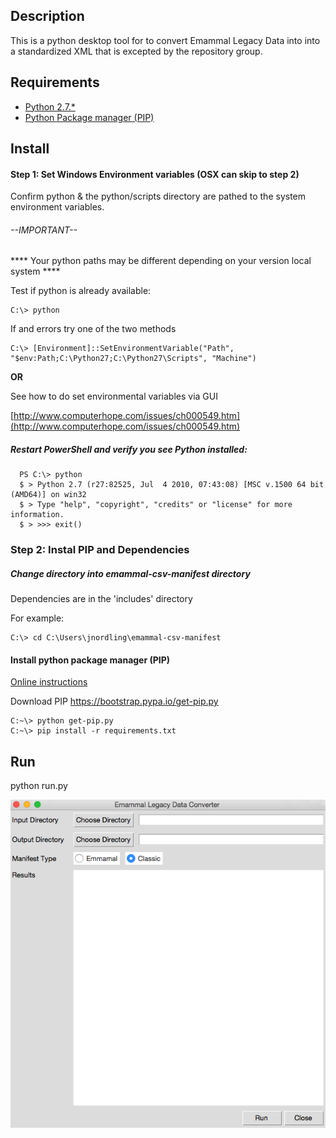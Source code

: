 ## Description

This is a python desktop tool for to convert Emammal Legacy Data into into a standardized XML that is excepted by the repository group.

## Requirements
  - [Python 2.7.*](https://www.python.org/downloads/)
  - [Python Package manager (PIP)](https://pip.pypa.io/en/stable/installing/)

## Install
####  Step 1: Set Windows Environment variables (OSX can skip to step 2)
 Confirm python & the python/scripts directory are pathed to the system environment variables.

###### --IMPORTANT--
**** Your python paths may be different depending on your version local system ****

 Test if python is already available:

    C:\> python

 If and errors try one of the two methods

    C:\> [Environment]::SetEnvironmentVariable("Path", "$env:Path;C:\Python27;C:\Python27\Scripts", "Machine")

  **OR**

  See how to do set environmental variables via GUI

  [http://www.computerhope.com/issues/ch000549.htm](http://www.computerhope.com/issues/ch000549.htm)

##### Restart PowerShell and verify you see Python installed:
      PS C:\> python
      $ > Python 2.7 (r27:82525, Jul  4 2010, 07:43:08) [MSC v.1500 64 bit (AMD64)] on win32
      $ > Type "help", "copyright", "credits" or "license" for more information.
      $ > >>> exit()

### Step 2: Instal PIP and Dependencies

##### Change directory into emammal-csv-manifest directory

  Dependencies are in the 'includes' directory

  For example:

    C:\> cd C:\Users\jnordling\emammal-csv-manifest

#### Install python package manager (PIP)
  [Online instructions](https://pip.pypa.io/en/stable/installing/)

  Download PIP https://bootstrap.pypa.io/get-pip.py

    C:~\> python get-pip.py
    C:~\> pip install -r requirements.txt


## Run

python run.py


![alt tag](./screenshot/emammal_tool_screenshot.png)
